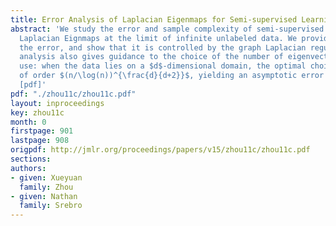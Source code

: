 ```yaml
---
title: Error Analysis of Laplacian Eigenmaps for Semi-supervised Learning
abstract: 'We study the error and sample complexity of semi-supervised learning by
  Laplacian Eignmaps at the limit of infinite unlabeled data. We provide a bound on
  the error, and show that it is controlled by the graph Laplacian regularizer. Our
  analysis also gives guidance to the choice of the number of eigenvectors $k$ to
  use: when the data lies on a $d$-dimensional domain, the optimal choice of $k$ is
  of order $(n/\log(n))^{\frac{d}{d+2}}$, yielding an asymptotic error rate of $(n/\log(n))^{-\frac{2}{2+d}}$.
  [pdf]'
pdf: "./zhou11c/zhou11c.pdf"
layout: inproceedings
key: zhou11c
month: 0
firstpage: 901
lastpage: 908
origpdf: http://jmlr.org/proceedings/papers/v15/zhou11c/zhou11c.pdf
sections: 
authors:
- given: Xueyuan
  family: Zhou
- given: Nathan
  family: Srebro
---
```

